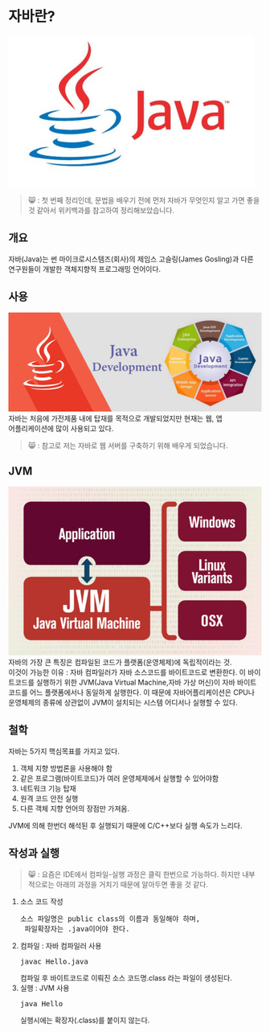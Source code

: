 자바란?
======
![자바](./img/java.jpg)
> 😸 : 첫 번째 정리인데, 문법을 배우기 전에 먼저 자바가 무엇인지 알고 가면 
좋을 것 같아서 위키백과를 참고하여 정리해보았습니다.

## 개요
자바(Java)는 썬 마이크로시스템즈(회사)의 제임스 고슬링(James Gosling)과
다른 연구원들이 개발한 객체지향적 프로그래밍 언어이다.  

## 사용
![자바](./img/javaDev.jpeg)
자바는 처음에 가전제품 내에 탑재를 목적으로 개발되었지만 현재는 웹, 앱  
어플리케이션에 많이 사용되고 있다.  
> 😸 : 참고로 저는 자바로 웹 서버를 구축하기 위해 배우게 되었습니다.

## JVM
![자바](./img/jvm.jpg)
자바의 가장 큰 특징은 컴파일된 코드가 플랫폼(운영체제)에 독립적이라는 것.  
이것이 가능한 이유 : 자바 컴파일러가 자바 소스코드를 바이트코드로 변환한다.
이 바이트코드를 실행하기 위한 JVM(Java Virtual Machine,자바 가상 머신)이 
자바 바이트코드를 어느 플랫폼에서나 동일하게 실행한다. 이 때문에 자바어플리케이션은
CPU나 운영체제의 종류에 상관없이 JVM이 설치되는 시스템 어디서나 실행할 수 있다.

## 철학
자바는 5가지 핵심목표를 가지고 있다.  
1. 객체 지향 방법론을 사용해야 함  
2. 같은 프로그램(바이트코드)가 여러 운영체제에서 실행할 수 있어야함  
3. 네트워크 기능 탑재  
4. 원격 코드 안전 실행  
5. 다른 객체 지향 언어의 장점만 가져옴.  

JVM에 의해 한번더 해석된 후 실행되기 때문에 C/C++보다 실행 속도가 느리다.  

## 작성과 실행
> 😸 : 요즘은 IDE에서 컴파일-실행 과정은 클릭 한번으로 가능하다. 하지만 
내부적으로는 아래의 과정을 거치기 때문에 알아두면 좋을 것 같다.
1. 소스 코드 작성
    <pre>소스 파일명은 public class의 이름과 동일해야 하며, 
    파일확장자는 .java이어야 한다.</pre>
2. 컴파일 : 자바 컴파일러 사용
    <pre>javac Hello.java</pre>
    컴파일 후 바이트코드로 이뤄진 소스 코드명.class 라는 파일이 생성된다.
3. 실행 : JVM 사용
    <pre>java Hello</pre>
    실행시에는 확장자(.class)를 붙이지 않는다.